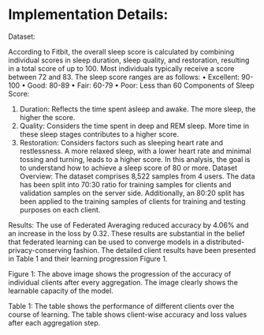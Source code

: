 # Implementation Details:

Dataset:

According to Fitbit, the overall sleep score is calculated by combining individual scores in sleep duration, sleep quality, and restoration, resulting in a total score of up to 100. Most individuals typically receive a score between 72 and 83. The sleep score ranges are as follows:
•	Excellent: 90-100
•	Good: 80-89
•	Fair: 60-79
•	Poor: Less than 60
Components of Sleep Score:
1.	Duration: Reflects the time spent asleep and awake. The more sleep, the higher the score.
2.	Quality: Considers the time spent in deep and REM sleep. More time in these sleep stages contributes to a higher score.
3.	Restoration: Considers factors such as sleeping heart rate and restlessness. A more relaxed sleep, with a lower heart rate and minimal tossing and turning, leads to a higher score.
In this analysis, the goal is to understand how to achieve a sleep score of 80 or more.
Dataset Overview:
The dataset comprises 8,522 samples from 4 users. The data has been split into 70:30 ratio for training samples for clients and validation samples on the server side. Additionally, an 80:20 split has been applied to the training samples of clients for training and testing purposes on each client.

Results:
The use of Federated Averaging reduced accuracy by 4.06% and an increase in the loss by 0.32. These results are substantial in the belief that federated learning can be used to converge models in a distributed-privacy-conserving fashion. The detailed client results have been presented in Table 1 and their learning progression Figure 1.

Figure 1: The above image shows the progression of the accuracy of individual clients after every aggregation. The image clearly shows the learnable capacity of the model.

Table 1: The table shows the performance of different clients over the course of learning. The table shows client-wise accuracy and loss values after each aggregation step.
